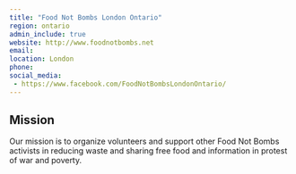 ```yaml
---
title: "Food Not Bombs London Ontario"
region: ontario
admin_include: true
website: http://www.foodnotbombs.net
email: 
location: London
phone: 
social_media: 
 - https://www.facebook.com/FoodNotBombsLondonOntario/
---
```


## Mission

Our mission is to organize volunteers and support other Food Not Bombs activists in reducing waste and sharing free food and information in protest of war and poverty.

